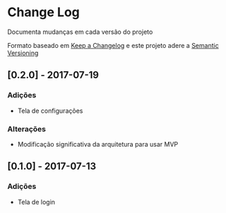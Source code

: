 # Change Log
Documenta mudanças em cada versão do projeto

Formato baseado em [Keep a Changelog](http://keepachangelog.com/) e este projeto adere a [Semantic Versioning](http://semver.org/)

## [0.2.0] - 2017-07-19
### Adições
- Tela de configurações

### Alterações
- Modificação significativa da arquitetura para usar MVP

## [0.1.0] - 2017-07-13
### Adições
- Tela de login

